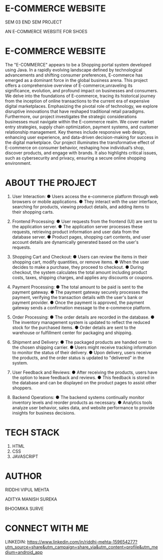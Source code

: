 # E-COMMERCE WEBSITE 
SEM 03 END SEM PROJECT 

AN E-COMMERCE WEBSITE FOR SHOES 

# E-COMMERCE WEBSITE 
The "E-COMMERCE" appears to be a Shopping portal system developed using Java.
In a rapidly evolving landscape defined by technological advancements and shifting consumer preferences, 
E-commerce has emerged as a dominant force in the global business arena.
This project offers a comprehensive overview of E-commerce,unraveling its significance, evolution, 
and profound impact on businesses and consumers. We delve into the foundations of E-commerce, 
tracing its historical journey from the inception of online transactions to the current era of expensive 
digital marketplaces. Emphasizing the pivotal role of technology,
we explore disruptive innovations that have reshaped traditional retail paradigms. Furthermore, 
our project investigates the strategic considerations businesses must navigate within the E-commerce realm.
We cover market entry strategies, supply chain optimization, payment systems, 
and customer relationship management. Key themes include responsive web design, enhancing user experience, 
and data-driven decision-making for success in the digital marketplace. 
Our project illuminates the transformative effect of E-commerce on consumer behavior, 
reshaping how individual’s shop, discover products, and engage with brands. It also highlights critical issues, 
such as cybersecurity and privacy, ensuring a secure online shopping environment.

# ABOUT THE PROJECT 
1. User Interaction:
●	Users access the e-commerce platform through web browsers or mobile applications.
●	They interact with the user interface, searching for products, viewing product details, and adding items to their shopping carts.

2. Frontend Processing:
●	User requests from the frontend (UI) are sent to the application server.
●	The application server processes these requests, retrieving product information and user data from the database server.
●	Product pages, shopping cart contents, and user account details are dynamically generated based on the user's requests.

3. Shopping Cart and Checkout:
●	Users can review the items in their shopping cart, modify quantities, or remove items.
●	When the user decides to make a purchase, they proceed to checkout.
●	During checkout, the system calculates the total amount including product costs, taxes, shipping charges, and applies any discounts or coupons.

4. Payment Processing:
●	The total amount to be paid is sent to the payment gateway.
●	The payment gateway securely processes the payment, verifying the transaction details with the user's bank or payment provider.
●	Once the payment is approved, the payment gateway sends a confirmation message to the e-commerce platform.

5. Order Processing:
●	The order details are recorded in the database.
●	The inventory management system is updated to reflect the reduced stock for the purchased items.
●	Order details are sent to the warehouse or fulfillment center for packaging and shipping.

6. Shipment and Delivery:
●	The packaged products are handed over to the chosen shipping carrier.
●	Users might receive tracking information to monitor the status of their delivery.
●	Upon delivery, users receive the products, and the order status is updated to "delivered" in the system.

7. User Feedback and Reviews:
●	After receiving the products, users have the option to leave feedback and reviews.
●	This feedback is stored in the database and can be displayed on the product pages to assist other shoppers.

8. Backend Operations:
●	The backend systems continually monitor inventory levels and reorder products as necessary.
●	Analytics tools analyze user behavior, sales data, and website performance to provide insights for business decisions.

# TECH STACK 
 1. HTML
 2. CSS
 3. JAVASCRIPT

# AUTHOR 
RIDDHI VIPUL MEHTA

ADITYA MANISH SUREKA

BHOOMIKA SURVE 

# CONNECT WITH ME 
LINKEDIN: https://www.linkedin.com/in/riddhi-mehta-159654277?utm_source=share&utm_campaign=share_via&utm_content=profile&utm_medium=android_app
